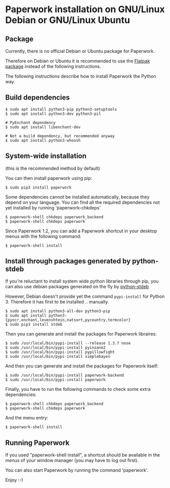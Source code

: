 # Paperwork installation on GNU/Linux Debian or GNU/Linux Ubuntu


## Package

Currently, there is no official Debian or Ubuntu package for Paperwork.

Therefore on Debian or Ubuntu it is recommended to use the
[Flatpak package](https://github.com/openpaperwork/paperwork/tree/master/flatpak#readme)
instead of the following instructions.

The following instructions describe how to install Paperwork the Python way.


## Build dependencies

    $ sudo apt install python3-pip python3-setuptools
    $ sudo apt install python3-dev python3-pil

    # PyEnchant dependency
    $ sudo apt install libenchant-dev

    # Not a build dependency, but recommended anyway
    $ sudo apt install python3-whoosh


## System-wide installation

(this is the recommended method by default)

You can then install paperwork using pip:

    $ sudo pip3 install paperwork

Some dependencies cannot be installed automatically, because they depend on
your language. You can find all the required dependencies not yet installed by
running 'paperwork-chkdeps'

    $ paperwork-shell chkdeps paperwork_backend
    $ paperwork-shell chkdeps paperwork

Since Paperwork 1.2, you can add a Paperwork shortcut in your desktop menus
with the following command:

    $ paperwork-shell install


## Install through packages generated by python-stdeb

If you're reluctant to install system wide python libraries through pip,
you can also use debian packages generated on the fly by [python-stdeb](https://pypi.python.org/pypi/stdeb)

However, Debian doesn't provide yet the command ```pypi-install``` for Python 3.
Therefore it has first to be installed .. manually.

    $ sudo apt install python3-all-dev python3-pip
    $ sudo apt install python3-{pyocr,enchant,levenshtein,natsort,pycountry,termcolor}
    $ sudo pip3 install stdeb

Then you can generate and install the packages for Paperwork libraires:

    $ sudo /usr/local/bin/pypi-install --release 1.3.7 nose
    $ sudo /usr/local/bin/pypi-install pyinsane2
    $ sudo /usr/local/bin/pypi-install pypillowfight
    $ sudo /usr/local/bin/pypi-install simplebayes

And then you can generate and install the packages for Paperwork itself:

    $ sudo /usr/local/bin/pypi-install paperwork-backend
    $ sudo /usr/local/bin/pypi-install paperwork

Finally, you have to run the following commands to check some extra dependencies:

    $ paperwork-shell chkdeps paperwork_backend
    $ paperwork-shell chkdeps paperwork

And the menu entry:

    $ paperwork-shell install


## Running Paperwork

If you used "paperwork-shell install", a shortcut should be available in the
menus of your window manager (you may have to log out first).

You can also start Paperwork by running the command 'paperwork'.

Enjoy :-)
